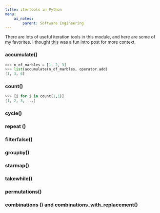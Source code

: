 ```yaml
---
title: itertools in Python
menu:
    ai_notes:
        parent: Software Engineering
---
```


There are lots of useful iteration tools in this module, and here are
some of my favorites. I thought
[this](http://jmduke.com/posts/a-gentle-introduction-to-itertools/) was a fun intro post for more
context.

### accumulate()

```python
>>> n_of_marbles = [1, 2, 3]
>>> list(accumulate(n_of_marbles, operator.add)
[1, 3, 6]
```

### count()

```python
>>> [i for i in count(1,1)]
[1, 2, 3, ...]

```

### cycle()

### repeat ()

### filterfalse()

### groupby()

### starmap()

### takewhile()

### permutations()

### combinations () and combinations_with_replacement()




